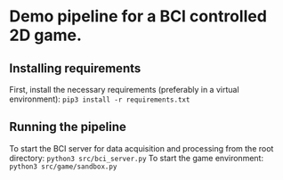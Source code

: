 # Demo pipeline for a BCI controlled 2D game.

## Installing requirements
First, install the necessary requirements (preferably in a virtual environment):
    ```
    pip3 install -r requirements.txt
    ```
## Running the pipeline
To start the BCI server for data acquisition and processing from the root directory:
    ```
    python3 src/bci_server.py
    ```
To start the game environment:
    ```
    python3 src/game/sandbox.py
    ```
